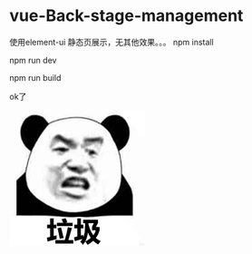 # vue-Back-stage-management
使用element-ui
静态页展示，无其他效果。。。
npm install

npm run dev 

npm run build

ok了


 ![image](https://github.com/lujiayu666666/vue-Back-stage-management/blob/master/img/129974707977052469.jpg)
        
